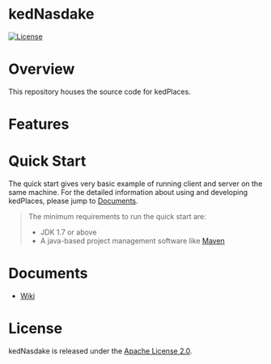 # kedNasdake
[![License](https://img.shields.io/badge/License-Apache%202.0-blue.svg)](https://github.com/kediumm/kednasdake/LICENSE)

# Overview
This repository houses the source code for kedPlaces.

# Features

# Quick Start
The quick start gives very basic example of running client and server on the same machine. For the detailed information about using and developing kedPlaces, please jump to [Documents](#documents).

> The minimum requirements to run the quick start are: 
>  * JDK 1.7 or above
>  * A java-based project management software like [Maven](https://maven.apache.org)

# Documents

* [Wiki](https://github.com/kediumm/kednasdake/wiki)

# License

kedNasdake is released under the [Apache License 2.0](http://www.apache.org/licenses/LICENSE-2.0).


